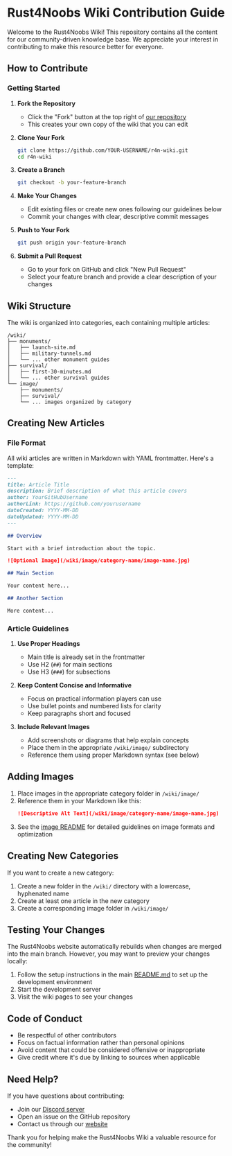 # Rust4Noobs Wiki Contribution Guide

Welcome to the Rust4Noobs Wiki! This repository contains all the content for our community-driven knowledge base. We appreciate your interest in contributing to make this resource better for everyone.

## How to Contribute

### Getting Started

1. **Fork the Repository**
   - Click the "Fork" button at the top right of [our repository](https://github.com/illuminatisx/r4n-wiki)
   - This creates your own copy of the wiki that you can edit

2. **Clone Your Fork**
   ```bash
   git clone https://github.com/YOUR-USERNAME/r4n-wiki.git
   cd r4n-wiki
   ```

3. **Create a Branch**
   ```bash
   git checkout -b your-feature-branch
   ```

4. **Make Your Changes**
   - Edit existing files or create new ones following our guidelines below
   - Commit your changes with clear, descriptive commit messages

5. **Push to Your Fork**
   ```bash
   git push origin your-feature-branch
   ```

6. **Submit a Pull Request**
   - Go to your fork on GitHub and click "New Pull Request"
   - Select your feature branch and provide a clear description of your changes

## Wiki Structure

The wiki is organized into categories, each containing multiple articles:

```
/wiki/
├── monuments/
│   ├── launch-site.md
│   ├── military-tunnels.md
│   └── ... other monument guides
├── survival/
│   ├── first-30-minutes.md
│   └── ... other survival guides
└── image/
    ├── monuments/
    ├── survival/
    └── ... images organized by category
```

## Creating New Articles

### File Format

All wiki articles are written in Markdown with YAML frontmatter. Here's a template:

```markdown
---
title: Article Title
description: Brief description of what this article covers
author: YourGitHubUsername
authorLink: https://github.com/yourusername
dateCreated: YYYY-MM-DD
dateUpdated: YYYY-MM-DD
---

## Overview

Start with a brief introduction about the topic.

![Optional Image](/wiki/image/category-name/image-name.jpg)

## Main Section

Your content here...

## Another Section

More content...
```

### Article Guidelines

1. **Use Proper Headings**
   - Main title is already set in the frontmatter
   - Use H2 (`##`) for main sections
   - Use H3 (`###`) for subsections

2. **Keep Content Concise and Informative**
   - Focus on practical information players can use
   - Use bullet points and numbered lists for clarity
   - Keep paragraphs short and focused

3. **Include Relevant Images**
   - Add screenshots or diagrams that help explain concepts
   - Place them in the appropriate `/wiki/image/` subdirectory
   - Reference them using proper Markdown syntax (see below)

## Adding Images

1. Place images in the appropriate category folder in `/wiki/image/`
2. Reference them in your Markdown like this:
   ```markdown
   ![Descriptive Alt Text](/wiki/image/category-name/image-name.jpg)
   ```
3. See the [image README](/wiki/image/README.md) for detailed guidelines on image formats and optimization

## Creating New Categories

If you want to create a new category:

1. Create a new folder in the `/wiki/` directory with a lowercase, hyphenated name
2. Create at least one article in the new category
3. Create a corresponding image folder in `/wiki/image/`

## Testing Your Changes

The Rust4Noobs website automatically rebuilds when changes are merged into the main branch. However, you may want to preview your changes locally:

1. Follow the setup instructions in the main [README.md](../README.md) to set up the development environment
2. Start the development server
3. Visit the wiki pages to see your changes

## Code of Conduct

- Be respectful of other contributors
- Focus on factual information rather than personal opinions
- Avoid content that could be considered offensive or inappropriate
- Give credit where it's due by linking to sources when applicable

## Need Help?

If you have questions about contributing:

- Join our [Discord server](https://discord.gg/rust4noobs)
- Open an issue on the GitHub repository
- Contact us through our [website](https://4noobs.co/contact)

Thank you for helping make the Rust4Noobs Wiki a valuable resource for the community! 
